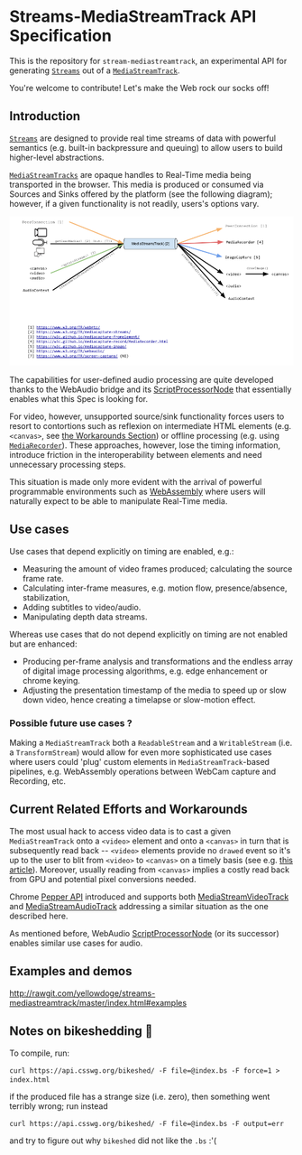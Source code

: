 # Streams-MediaStreamTrack API Specification

This is the repository for `stream-mediastreamtrack`, an experimental API for generating [`Streams`](https://streams.spec.whatwg.org/#stream) out of a [`MediaStreamTrack`](https://www.w3.org/TR/mediacapture-streams/#mediastreamtrack).

You're welcome to contribute! Let's make the Web rock our socks off!

## Introduction

[`Streams`](https://streams.spec.whatwg.org/#stream) are designed to provide real time streams of data with powerful semantics (e.g. built-in backpressure and queuing) to allow users to build higher-level abstractions.

[`MediaStreamTracks`](https://www.w3.org/TR/mediacapture-streams/#mediastreamtrack) are opaque handles to Real-Time media being transported in the browser. This media is produced or consumed via Sources and Sinks offered by the platform (see the following diagram); however, if a given functionality is not readily, users's options vary.

![MST](mediastreamtrack_sources_and_sinks.png)

The capabilities for user-defined audio processing are quite developed thanks to the WebAudio bridge and its [ScriptProcessorNode](https://developer.mozilla.org/en/docs/Web/API/ScriptProcessorNode) that essentially enables what this Spec is looking for.

For video, however, unsupported source/sink functionality forces users to resort to contortions such as reflexion on intermediate HTML elements (e.g. `<canvas>`, see [the Workarounds Section](#current-related-efforts-and-workarounds)) or offline processing (e.g. using [`MediaRecorder`](https://w3c.github.io/mediacapture-record/MediaRecorder.html)).  These approaches, however, lose the timing information, introduce friction in the interoperability between elements and need unnecessary processing steps.

This situation is made only more evident with the arrival of powerful programmable environments such as [WebAssembly](http://webassembly.org/) where users will naturally expect to be able to manipulate Real-Time media.

## Use cases

Use cases that depend explicitly on timing are enabled, e.g.:

- Measuring the amount of video frames produced; calculating the source frame rate.
- Calculating inter-frame measures, e.g. motion flow, presence/absence, stabilization,
- Adding subtitles to video/audio.
- Manipulating depth data streams.

Whereas use cases that do not depend explicitly on timing are not enabled but are enhanced:

- Producing per-frame analysis and transformations and the endless array of digital image processing algorithms, e.g. edge enhancement or chrome keying.
- Adjusting the presentation timestamp of the media to speed up or slow down video, hence creating a timelapse or slow-motion effect.

### Possible future use cases ?

Making a `MediaStreamTrack` both a `ReadableStream` and a `WritableStream` (i.e. a `TransformStream`) would allow for even more sophisticated use cases where users could 'plug' custom elements in `MediaStreamTrack`-based pipelines, e.g. WebAssembly operations between WebCam capture and Recording, etc.

## Current Related Efforts and Workarounds

The most usual hack to access video data is to cast a given `MediaStreamTrack` onto a `<video>` element and onto a `<canvas>` in turn that is subsequently read back -- `<video>` elements provide no `drawed` event so it's up to the user to blit from `<video>` to `<canvas>` on a timely basis (see e.g. [this article](https://developer.mozilla.org/en-US/docs/Web/API/Canvas_API/Manipulating_video_using_canvas#Manipulating_the_video_frame_data)).  Moreover, usually reading from `<canvas>` implies a costly read back from GPU and potential pixel conversions needed.

Chrome [Pepper API](https://developer.chrome.com/native-client/pepper_dev) introduced and supports both [MediaStreamVideoTrack](https://developer.chrome.com/native-client/pepper_dev/cpp/classpp_1_1_media_stream_video_track) and [MediaStreamAudioTrack](https://developer.chrome.com/native-client/pepper_dev/cpp/classpp_1_1_media_stream_audio_track) addressing a similar situation as the one described here.

As mentioned before, WebAudio [ScriptProcessorNode](https://developer.mozilla.org/en/docs/Web/API/ScriptProcessorNode) (or its successor) enables similar use cases for audio.

## Examples and demos

http://rawgit.com/yellowdoge/streams-mediastreamtrack/master/index.html#examples

## Notes on bikeshedding :bicyclist:

To compile, run:

```
curl https://api.csswg.org/bikeshed/ -F file=@index.bs -F force=1 > index.html
```

if the produced file has a strange size (i.e. zero), then something went terribly wrong; run instead

```
curl https://api.csswg.org/bikeshed/ -F file=@index.bs -F output=err
```
and try to figure out why `bikeshed` did not like the `.bs` :'(
